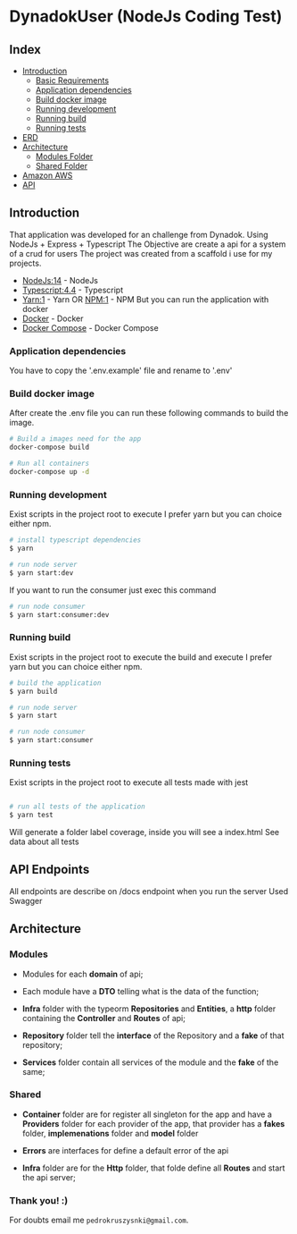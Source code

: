 # DynadokUser (NodeJs Coding Test)

## Index

- [Introduction](https://github.com/PedroKruszynski/DynadokUser#introduction)
  - [Basic Requirements](https://github.com/PedroKruszynski/DynadokUser#requirements)
  - [Application dependencies](https://github.com/PedroKruszynski/DynadokUser#application-dependencies)
  - [Build docker image](https://github.com/PedroKruszynski/DynadokUser#build-docker-image)
  - [Running development](https://github.com/PedroKruszynski/DynadokUser#running-development)
  - [Running build](https://github.com/PedroKruszynski/DynadokUser#running-build)
  - [Running tests](https://github.com/PedroKruszynski/DynadokUser#running-tests)
- [ERD](https://github.com/PedroKruszynski/DynadokUser#entity-relationship-model)
- [Architecture](https://github.com/PedroKruszynski/DynadokUser#Architecture)
  - [Modules Folder](https://github.com/PedroKruszynski/DynadokUser#modules)
  - [Shared Folder](https://github.com/PedroKruszynski/DynadokUser#shared)
- [Amazon AWS](https://github.com/PedroKruszynski/DynadokUser#amazon-aws)
- [API](https://github.com/PedroKruszynski/DynadokUser#api-endpoints)


## Introduction

That application was developed for an challenge from Dynadok. Using NodeJs + Express + Typescript
The Objective are create a api for a system of a crud for users
The project was created from a scaffold i use for my projects.

- [NodeJs:14](https://nodejs.org/en/) - NodeJs
- [Typescript:4.4](https://www.typescriptlang.org/) - Typescript
- [Yarn:1](https://yarnpkg.com/) - Yarn OR [NPM:1](https://www.npmjs.com/) - NPM
But you can run the application with docker
- [Docker](https://www.docker.com/) - Docker
- [Docker Compose](https://docs.docker.com/compose/) - Docker Compose

### Application dependencies

You have to copy the '.env.example' file and rename to '.env'

### Build docker image

After create the .env file you can run these following commands to build the image.

``` bash
# Build a images need for the app
docker-compose build

# Run all containers
docker-compose up -d
```

### Running development

Exist scripts in the project root to execute
I prefer yarn but you can choice either npm.

``` bash
# install typescript dependencies
$ yarn

# run node server
$ yarn start:dev
```

If you want to run the consumer just exec this command
``` bash
# run node consumer
$ yarn start:consumer:dev
```

### Running build

Exist scripts in the project root to execute the build and execute
I prefer yarn but you can choice either npm.

``` bash
# build the application
$ yarn build

# run node server
$ yarn start

# run node consumer
$ yarn start:consumer
```

### Running tests

Exist scripts in the project root to execute all tests made with jest

``` bash

# run all tests of the application
$ yarn test

```

Will generate a folder label coverage, inside you will see a index.html
See data about all tests

## API Endpoints

All endpoints are describe on /docs endpoint when you run the server
Used Swagger

## Architecture

### Modules

- Modules for each **domain** of api;

- Each module have a **DTO** telling what is the data of the function;

- **Infra** folder with the typeorm **Repositories** and **Entities**, a **http** folder containing the **Controller** and **Routes** of api;

- **Repository** folder tell the **interface** of the Repository and a **fake** of that repository;

- **Services** folder contain all services of the module and the **fake** of the same;

### Shared

- **Container** folder are for register all singleton for the app and have a **Providers** folder for each provider of the app, that provider has a  **fakes** folder, **implemenations** folder and **model** folder

- **Errors** are interfaces for define a default error of the api

- **Infra** folder are for the **Http** folder, that folde define all **Routes** and start the api server;

### Thank you! :)

For doubts email me `pedrokruszysnki@gmail.com`.